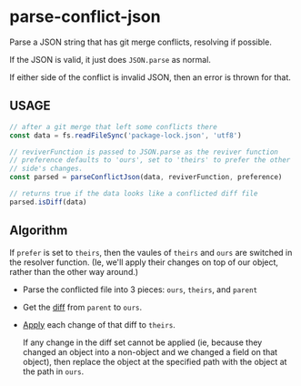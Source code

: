 # parse-conflict-json

Parse a JSON string that has git merge conflicts, resolving if possible.

If the JSON is valid, it just does `JSON.parse` as normal.

If either side of the conflict is invalid JSON, then an error is thrown for
that.

## USAGE

```js
// after a git merge that left some conflicts there
const data = fs.readFileSync('package-lock.json', 'utf8')

// reviverFunction is passed to JSON.parse as the reviver function
// preference defaults to 'ours', set to 'theirs' to prefer the other
// side's changes.
const parsed = parseConflictJson(data, reviverFunction, preference)

// returns true if the data looks like a conflicted diff file
parsed.isDiff(data)
```

## Algorithm

If `prefer` is set to `theirs`, then the vaules of `theirs` and `ours` are
switched in the resolver function.  (Ie, we'll apply their changes on top
of our object, rather than the other way around.)

- Parse the conflicted file into 3 pieces: `ours`, `theirs`, and `parent`

- Get the [diff](https://github.com/angus-c/just#just-diff) from `parent`
  to `ours`.

- [Apply](https://github.com/angus-c/just#just-diff-apply) each change of
  that diff to `theirs`.

    If any change in the diff set cannot be applied (ie, because they
    changed an object into a non-object and we changed a field on that
    object), then replace the object at the specified path with the object
    at the path in `ours`.
